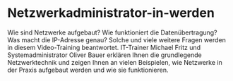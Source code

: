 # Netzwerkadministrator-in-werden
Wie sind Netzwerke aufgebaut? Wie funktioniert die Datenübertragung? Was macht die IP-Adresse genau? Solche und viele weitere Fragen werden in diesem Video-Training beantwortet. IT-Trainer Michael Fritz und Systemadministrator Oliver Bauer erklären Ihnen die grundlegende Netzwerktechnik und zeigen Ihnen an vielen Beispielen, wie Netzwerke in der Praxis aufgebaut werden und wie sie funktionieren.
